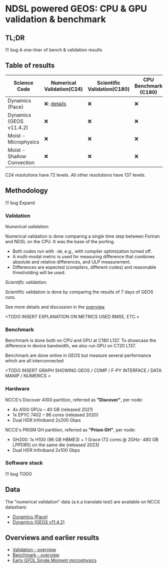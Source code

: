 # NDSL powered GEOS: CPU & GPU validation & benchmark

## TL;DR

!!! bug
    A one-liner of bench & validation results

## Table of results

| Science Code               | Numerical Validation(C24) | Scientific Validation(C180) | CPU Benchmark (C180) |   GPU Benchmark (C180) | GPU Benchmark (C720) |
| ------------               | --------------------      | ---------------------       | -------------        |   -------------        | ---------------      |
| Dynamics (Pace)            | ❌: [details](./dynamics_pace.md) |          ❌                 |          ❌          |          ❌            |         ❌           |
| Dynamics (GEOS v11.4.2)    |        ❌                 |          ❌                 |          ❌          |          ❌            |         ❌           |
| Moist - Microphysics       |        ❌                 |          ❌                 |          ❌          |          ❌            |         ❌           |
| Moist - Shallow Convection |        ❌                 |          ❌                 |          ❌          |          ❌            |         ❌           |

C24 resolutions have 72 levels. All other resolutions have 137 levels.

## Methodology

!!! bug
    Expand

### Validation

_Numerical validation:_

Numerical validation is done comparing a single time step between Fortran and NDSL on the CPU. It was the base of the porting.

<INSERT PPT IMAGE TO SHOWCASE TRANSLATE TEST>

- Both codes run with `-O0`, e.g., with compiler optimization turned off.
- A multi-modal metric is used for measuring difference that combines absolute and relative differences, and ULP measurement.
- Differences are expected (compilers, different codes) and reasonable thresholding will be used.

_Scientific validation:_

Scientific validation is done by comparing the results of 7 days of GEOS runs.

See more details and discussion in the [overview](./validation_overview.md)

<TODO INSERT EXPLANATION ON METRICS USED RMSE, ETC.>

### Benchmark

Benchmark is done both on CPU and GPU at C180 L137. To showcase the difference in device bandwidth, we also run GPU on C720 L137.

Benchmark are done online in GEOS but measure several performance which are all interconnected

<TODO INSERT GRAPH SHOWING GEOS / COMP / F-PY INTERFACE / DATA MANIP / NUMERICS >

### Hardware

NCCS's Discover A100 partition, referred as **"Discover"**, per node:

- 4x A100 GPUs – 40 GB (released 2021)
- 1x EPYC 7402 – 96 cores (released 2020)
- Dual HDR Infiniband 2x200 Gbps

NCCS's PRISM GH partition, referred as **"Prism GH"**, per node:

- GH200: 1x H100 (96 GB HBME3) + 1 Grace (72 cores @ 2GHz- 480 GB LPPDR5) on the same die (released 2023)
- Dual HDR Infiniband 2x100 Gbps

### Software stack

!!! bug
    TODO

## Data

The "numerical validation" data (a.k.a translate test) are available on NCCS datashare:

- [Dynamics (Pace)](https://portal.nccs.nasa.gov/datashare/astg/smt/pace-regression-data/)
- [Dynamics (GEOS v11.4.2)](https://portal.nccs.nasa.gov/datashare/astg/smt/geos-fp/translate/11.5.2/x86_GNU/Dycore/TBC_C24_L72_Debug/)

## Overviews and earlier results

- [Validation - overview](./validation_overview.md)
- [Benchmark - overview](./benchmark_overview.md)
- [Early GFDL Single Moment microphysics](./early_microphys.md)
